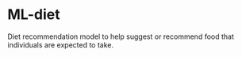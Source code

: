 # ML-diet
Diet recommendation model to help suggest or recommend food that individuals are expected to take.
